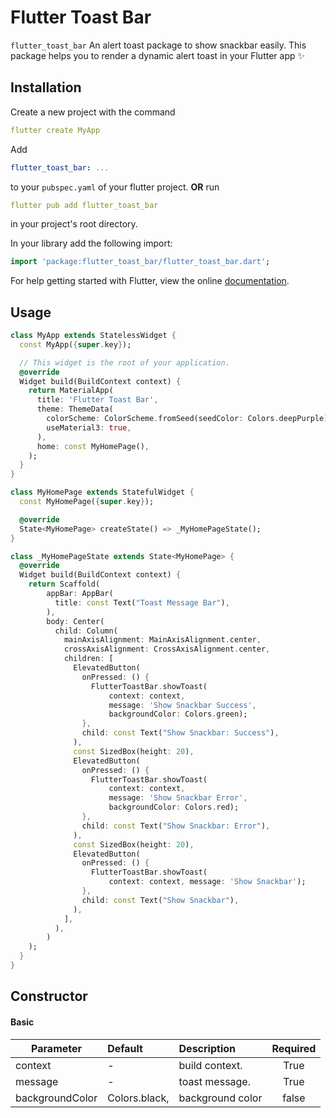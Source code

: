 

# Flutter Toast Bar

```flutter_toast_bar``` An alert toast package to show snackbar easily. This package helps you to render a dynamic alert toast in your Flutter app  ✨


## Installation

Create a new project with the command

```yaml
flutter create MyApp
```

Add

```yaml
flutter_toast_bar: ...
```

to your `pubspec.yaml` of your flutter project.
**OR**
run

```yaml
flutter pub add flutter_toast_bar
```

in your project's root directory.

In your library add the following import:

```dart
import 'package:flutter_toast_bar/flutter_toast_bar.dart';
```

For help getting started with Flutter, view the online [documentation](https://flutter.io/).

## Usage

```dart
class MyApp extends StatelessWidget {
  const MyApp({super.key});

  // This widget is the root of your application.
  @override
  Widget build(BuildContext context) {
    return MaterialApp(
      title: 'Flutter Toast Bar',
      theme: ThemeData(
        colorScheme: ColorScheme.fromSeed(seedColor: Colors.deepPurple),
        useMaterial3: true,
      ),
      home: const MyHomePage(),
    );
  }
}

class MyHomePage extends StatefulWidget {
  const MyHomePage({super.key});

  @override
  State<MyHomePage> createState() => _MyHomePageState();
}

class _MyHomePageState extends State<MyHomePage> {
  @override
  Widget build(BuildContext context) {
    return Scaffold(
        appBar: AppBar(
          title: const Text("Toast Message Bar"),
        ),
        body: Center(
          child: Column(
            mainAxisAlignment: MainAxisAlignment.center,
            crossAxisAlignment: CrossAxisAlignment.center,
            children: [
              ElevatedButton(
                onPressed: () {
                  FlutterToastBar.showToast(
                      context: context,
                      message: 'Show Snackbar Success',
                      backgroundColor: Colors.green);
                },
                child: const Text("Show Snackbar: Success"),
              ),
              const SizedBox(height: 20),
              ElevatedButton(
                onPressed: () {
                  FlutterToastBar.showToast(
                      context: context,
                      message: 'Show Snackbar Error',
                      backgroundColor: Colors.red);
                },
                child: const Text("Show Snackbar: Error"),
              ),
              const SizedBox(height: 20),
              ElevatedButton(
                onPressed: () {
                  FlutterToastBar.showToast(
                      context: context, message: 'Show Snackbar');
                },
                child: const Text("Show Snackbar"),
              ),
            ],
          ),
        )
    );
  }
}
```


## Constructor

#### Basic

| Parameter       | Default       | Description      | Required |
|-----------------|:--------------|:-----------------|:--------:|
| context         | -             | build context.   |   True   |
| message         | -             | toast message.   |   True   |
| backgroundColor | Colors.black, | background color |  false   |
